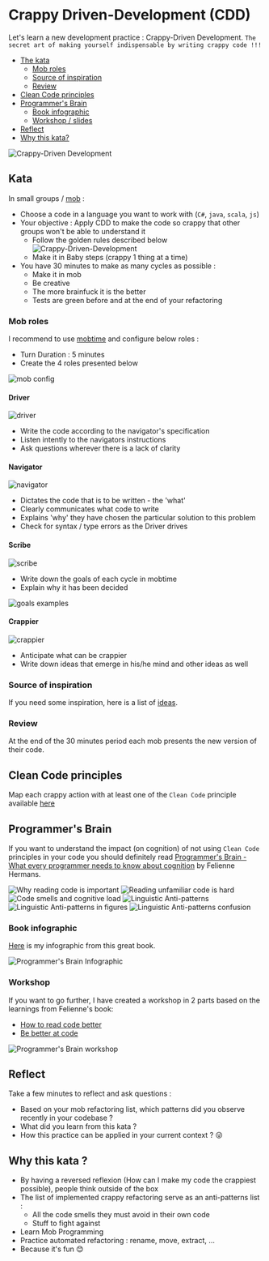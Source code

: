 # Crappy Driven-Development (CDD)
Let's learn a new development practice : Crappy-Driven Development.
`The secret art of making yourself indispensable by writing crappy code !!!`

- [The kata](#kata)
  - [Mob roles](#mob-roles)
  - [Source of inspiration](#source-of-inspiration)
  - [Review](#review)
- [Clean Code principles](#clean-code-principles)
- [Programmer's Brain](#programmers-brain)
  - [Book infographic](#book-infographic)
  - [Workshop / slides](#workshop)
- [Reflect](#reflect)
- [Why this kata?](#why-this-kata-)
 
![Crappy-Driven Development](img/cdd-cover.webp)

## Kata
In small groups / [mob](https://www.youtube.com/watch?v=SHOVVnRB4h0&ab_channel=GOTOConferences) :
* Choose a code in a language you want to work with (`C#`, `java`, `scala`, `js`)
* Your objective : Apply CDD to make the code so crappy that other groups won't be able to understand it
  * Follow the golden rules described below
![Crappy-Driven-Development](img/crappy-driven-development.png)
  * Make it in Baby steps (crappy 1 thing at a time)
* You have 30 minutes to make as many cycles as possible :
  * Make it in mob
  * Be creative
  * The more brainfuck it is the better
  * Tests are green before and at the end of your refactoring

### Mob roles
I recommend to use [mobtime](https://mobti.me/) and configure below roles :
* Turn Duration : 5 minutes
* Create the 4 roles presented below

![mob config](img/mob-config.png)

#### Driver
![driver](img/driver.png)

* Write the code according to the navigator's specification
* Listen intently to the navigators instructions
* Ask questions wherever there is a lack of clarity

#### Navigator
![navigator](img/navigator.png)

* Dictates the code that is to be written - the 'what'
* Clearly communicates what code to write
* Explains 'why' they have chosen the particular solution to this problem
* Check for syntax / type errors as the Driver drives

#### Scribe
![scribe](img/scribe.png)

* Write down the goals of each cycle in mobtime
* Explain why it has been decided

![goals examples](img/example.png)

#### Crappier
![crappier](img/crappier.png)

* Anticipate what can be crappier
* Write down ideas that emerge in his/he mind and other ideas as well

### Source of inspiration
If you need some inspiration, here is a list of [ideas](docs/ideas.md). 

### Review
At the end of the 30 minutes period each mob presents the new version of their code.

## Clean Code principles
Map each crappy action with at least one of the `Clean Code` principle available [here](docs/clean-code.pdf)

## Programmer's Brain
If you want to understand the impact (on cognition) of not using `Clean Code` principles in your code you should definitely read [Programmer's Brain - What every programmer needs to know about cognition](https://www.manning.com/books/the-programmers-brain) by Felienne Hermans.

![Why reading code is important](img/programmers-brain/why-reading-so-important.webp)
![Reading unfamiliar code is hard](img/programmers-brain/reading-code-is-hard.webp)
![Code smells and cognitive load](img/programmers-brain/code-smells.webp)
![Linguistic Anti-patterns](img/programmers-brain/linguistic-anti-patterns.webp)
![Linguistic Anti-patterns in figures](img/programmers-brain/lap-in-figures.webp)
![Linguistic Anti-patterns confusion](img/programmers-brain/lap-confusion.webp)

### Book infographic 
[Here](docs/programmers-brain.pdf) is my infographic from this great book.

![Programmer's Brain Infographic](img/programmers-brain.png)

### Workshop
If you want to go further, I have created a workshop in 2 parts based on the learnings from Felienne's book:
- [How to read code better](https://speakerdeck.com/thirion/the-programmers-brain-read-code-better)
- [Be better at code](https://speakerdeck.com/thirion/2-be-better-at-code)

![Programmer's Brain workshop](img/programmers-brain-workshop.webp)

## Reflect
Take a few minutes to reflect and ask questions :
* Based on your mob refactoring list, which patterns did you observe recently in your codebase ?
* What did you learn from this kata ?
* How this practice can be applied in your current context ? 😜

## Why this kata ?
* By having a reversed reflexion (How can I make my code the crappiest possible), people think outside of the box
* The list of implemented crappy refactoring serve as an anti-patterns list :
  * All the code smells they must avoid in their own code
  * Stuff to fight against
* Learn Mob Programming
* Practice automated refactoring : rename, move, extract, ...
* Because it's fun 😊

